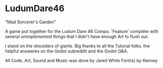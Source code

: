 # LudumDare46
"Mad Sorcerer's Garden"

A game put together for the Ludum Dare 46 Compo. 'Feature' complete with several unimplemented things that I didn't have enough Art to flush out.

I stand on the shoulders of giants. Big thanks to all the Tutorial folks, the helpful answeres on the Godot subreddit and the Godot Q&A.

All Code, Art, Sound and Music was done by Jared White
Font(s) by Kenney